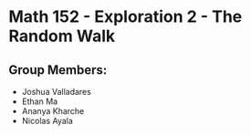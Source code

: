 # Math 152 - Exploration 2 - The Random Walk

## Group Members:
- Joshua Valladares
- Ethan Ma
- Ananya Kharche
- Nicolas Ayala
